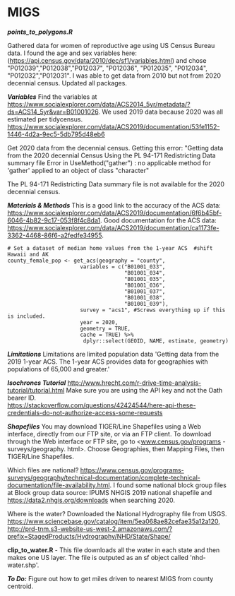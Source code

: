 # MIGS

***points_to_polygons.R***

Gathered data for women of reproductive age using US Census Bureau data.  I found the age and sex variables here:  (https://api.census.gov/data/2010/dec/sf1/variables.html) and chose "P012039","P012038","P012037", "P012036", "P012035", "P012034", "P012032","P012031".  I was able to get data from 2010 but not from 2020 decennial census.  Updated all packages.  

***Variables***
Find the variables at https://www.socialexplorer.com/data/ACS2014_5yr/metadata/?ds=ACS14_5yr&var=B01001026.  We used 2019 data because 2020 was all estimated per tidycensus.  https://www.socialexplorer.com/data/ACS2019/documentation/53fe1152-1446-4d2a-9ec5-5db795d48eb6

Get 2020 data from the decennial census.  Getting this error: "Getting data from the 2020 decennial Census
Using the PL 94-171 Redistricting Data summary file
Error in UseMethod("gather") : 
  no applicable method for 'gather' applied to an object of class "character"

The PL 94-171 Redistricting Data summary file is not available for the 2020 decennial census.  

***Materials & Methods***
This is a good link to the accuracy of the ACS data:  https://www.socialexplorer.com/data/ACS2019/documentation/6f6b45bf-6046-4b82-9c17-053f8f4c8da1.  Good documentation for the ACS data: https://www.socialexplorer.com/data/ACS2019/documentation/ca1173fe-3362-4468-86f6-a2fedfe34955.  
```{r}
# Set a dataset of median home values from the 1-year ACS  #shift Hawaii and AK
county_female_pop <- get_acs(geography = "county", 
                       variables = c("B01001_033", 
                                     "B01001_034", 
                                     "B01001_035", 
                                     "B01001_036", 
                                     "B01001_037", 
                                     "B01001_038", 
                                     "B01001_039"),
                       survey = "acs1", #Screws everything up if this is included.  
                       year = 2020,
                       geometry = TRUE,
                       cache = TRUE) %>%
                        dplyr::select(GEOID, NAME, estimate, geometry)
```
***Limitations***
Limitations are limited population data 'Getting data from the 2019 1-year ACS.  The 1-year ACS provides data for geographies with populations of 65,000 and greater.'

***Isochrones Tutorial***
http://www.hrecht.com/r-drive-time-analysis-tutorial/tutorial.html
Make sure you are using the API key and not the Oath bearer ID.  
https://stackoverflow.com/questions/42424544/here-api-these-credentials-do-not-authorize-access-some-requests

***Shapefiles***
You may download TIGER/Line Shapefiles using a Web interface, directly from our FTP site, or via an FTP client. To download through the Web interface or FTP site, go to <www.census.gov/programs -surveys/geography. html>. Choose Geographies, then Mapping Files, then TIGER/Line Shapefiles.


Which files are national?  https://www.census.gov/programs-surveys/geography/technical-documentation/complete-technical-documentation/file-availability.html.  I found some national block group files at Block group data source: IPUMS NHGIS 2019 national shapefile and https://data2.nhgis.org/downloads when searching 2020.  

Where is the water?  Downloaded the National Hydrography file from USGS.  https://www.sciencebase.gov/catalog/item/5ea068ae82cefae35a12a120, http://prd-tnm.s3-website-us-west-2.amazonaws.com/?prefix=StagedProducts/Hydrography/NHD/State/Shape/

**clip_to_water.R** - This file downloads all the water in each state and then makes one US layer.  The file is outputed as an sf object called 'nhd-water.shp'.  

***To Do:***
Figure out how to get miles driven to nearest MIGS from county centroid.  
